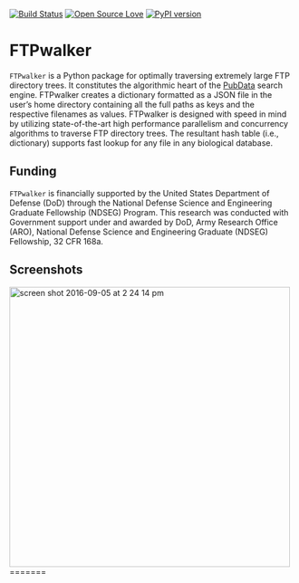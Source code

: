 [![Build Status](https://travis-ci.org/Bohdan-Khomtchouk/FTPwalker.svg?branch=master)](https://travis-ci.org/Bohdan-Khomtchouk/FTPwalker)
[![Open Source Love](https://badges.frapsoft.com/os/gpl/gpl.svg?v=102)](https://github.com/ellerbrock/open-source-badge/)
[![PyPI version](https://badge.fury.io/py/FTPwalker.svg)](https://badge.fury.io/py/FTPwalker)

# FTPwalker

`FTPwalker` is a Python package for optimally traversing extremely large FTP directory trees.  It constitutes the algorithmic heart of the [PubData](https://github.com/Bohdan-Khomtchouk/PubData) search engine.  FTPwalker creates a dictionary formatted as a JSON file in the user’s home directory containing all the full paths as keys and the respective filenames as values.  FTPwalker is designed with speed in mind by utilizing state-of-the-art high performance parallelism and concurrency algorithms to traverse FTP directory trees.  The resultant hash table (i.e., dictionary) supports fast lookup for any file in any biological database.


## Funding

`FTPwalker` is financially supported by the United States Department of Defense (DoD) through the National Defense Science and Engineering Graduate Fellowship (NDSEG) Program. This research was conducted with Government support under and awarded by DoD, Army Research Office (ARO), National Defense Science and Engineering Graduate (NDSEG) Fellowship, 32 CFR 168a.

## Screenshots

<img width="495" alt="screen shot 2016-09-05 at 2 24 14 pm" src="https://cloud.githubusercontent.com/assets/9893806/18255169/893a6ffc-7374-11e6-99fa-4569fc247629.png">
=======
